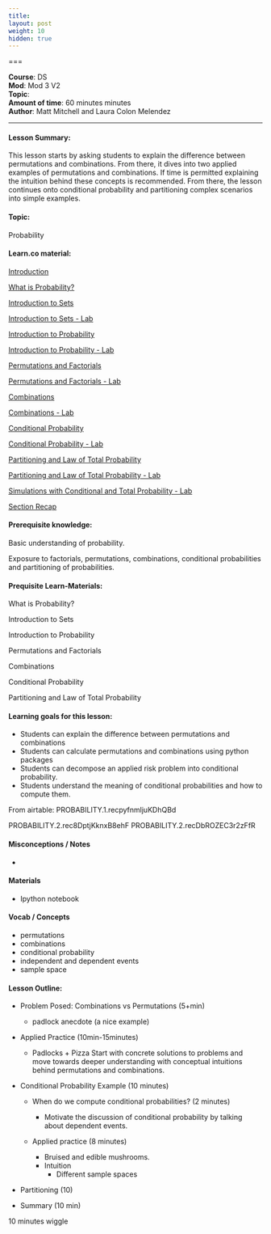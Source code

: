 ```yaml
---
title: 
layout: post
weight: 10
hidden: true
---
```


===


**Course**: DS   <br/>
**Mod**: Mod 3 V2         <br/>
**Topic**:    <br/>
**Amount of time**: 60 minutes  minutes  <br/>
**Author**: Matt Mitchell and Laura Colon Melendez


***

#### Lesson Summary:

This lesson starts by asking students to explain the difference between permutations and combinations. From there, it dives into two applied examples of permutations and combinations. If time is permitted explaining the intuition behind these concepts is recommended. From there, the lesson continues onto conditional probability and partitioning complex scenarios into simple examples.

#### Topic:

Probability

#### Learn.co material:

[Introduction](https://github.com/learn-co-curriculum/dsc-probability-section-intro)

[What is Probability?](https://github.com/learn-co-curriculum/dsc-probability-introduction)

[Introduction to Sets](https://github.com/learn-co-curriculum/dsc-intro-to-sets)

[Introduction to Sets - Lab](https://github.com/learn-co-curriculum/dsc-intro-to-sets-lab)

[Introduction to Probability](https://github.com/learn-co-curriculum/dsc-intro-to-probability)

[Introduction to Probability - Lab](https://github.com/learn-co-curriculum/dsc-intro-to-probability-lab)

[Permutations and Factorials](https://github.com/learn-co-curriculum/dsc-permutations-and-factorials)

[Permutations and Factorials - Lab](https://github.com/learn-co-curriculum/dsc-permutations-and-factorials-lab)

[Combinations](https://github.com/learn-co-curriculum/dsc-combinations)

[Combinations - Lab](https://github.com/learn-co-curriculum/dsc-combinations-lab)

[Conditional Probability](https://github.com/learn-co-curriculum/dsc-conditional-probability)

[Conditional Probability - Lab](https://github.com/learn-co-curriculum/dsc-conditional-probability-lab)

[Partitioning and Law of Total Probability](https://github.com/learn-co-curriculum/dsc-law-of-total-probability)

[Partitioning and Law of Total Probability - Lab](https://github.com/learn-co-curriculum/dsc-law-of-total-probability-lab)

[Simulations with Conditional and Total Probability - Lab](https://github.com/learn-co-curriculum/dsc-probability-simulations-lab)

[Section Recap](https://github.com/learn-co-curriculum/dsc-probability-section-recap)

#### Prerequisite knowledge:

Basic understanding of probability.

Exposure to factorials, permutations, combinations, conditional probabilities and partitioning of probabilities.

#### Prequisite Learn-Materials:


What is Probability?

Introduction to Sets

Introduction to Probability

Permutations and Factorials

Combinations

Conditional Probability

Partitioning and Law of Total Probability


#### Learning goals for this lesson:


* Students can explain the difference between permutations and combinations
* Students can calculate permutations and combinations using python packages
* Students can decompose an applied risk problem into conditional probability.
* Students understand the meaning of conditional probabilities and how to compute them. 


From airtable:
PROBABILITY.1.recpyfnmljuKDhQBd

PROBABILITY.2.rec8DptjKknxB8ehF
PROBABILITY.2.recDbROZEC3r2zFfR



#### Misconceptions / Notes

* 

#### Materials
- Ipython notebook

#### Vocab / Concepts 

* permutations
* combinations
* conditional probability
* independent and dependent events
* sample space 

#### Lesson Outline:

* Problem Posed: Combinations vs Permutations (5+min)
	* padlock anecdote (a nice example)
* Applied Practice (10min-15minutes)
	* Padlocks + Pizza
	Start with concrete solutions to problems and move towards deeper understanding with conceptual intuitions behind permutations and combinations.
    
* Conditional Probability Example (10 minutes)
    * When do we compute conditional probabilities? (2 minutes)
        * Motivate the discussion of conditional probability by talking about dependent events. 
        
    * Applied practice (8 minutes)
        * Bruised and edible mushrooms.
        * Intuition
            * Different sample spaces 
            
* Partitioning (10)
* Summary (10 min)

10 minutes wiggle